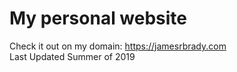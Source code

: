 # My personal website
Check it out on my domain: https://jamesrbrady.com <br/>
Last Updated Summer of 2019

